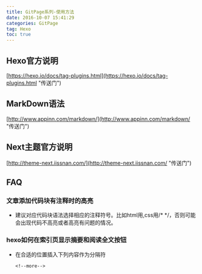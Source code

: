 ```yaml
---
title: GitPage系列-使用方法
date: 2016-10-07 15:41:29   
categories: GitPage
tag: Hexo
toc: true  
---
```



## Hexo官方说明
[https://hexo.io/docs/tag-plugins.html](https://hexo.io/docs/tag-plugins.html "传送门")

## MarkDown语法
[http://www.appinn.com/markdown/](http://www.appinn.com/markdown/ "传送门")

## Next主题官方说明
[http://theme-next.iissnan.com/](http://theme-next.iissnan.com/ "传送门")


<!--more-->

## FAQ
### 文章添加代码块有注释时的高亮

- 建议对应代码块语法选择相应的注释符号。比如html用<!-- -->,css用/* */，否则可能会出现代码不高亮或者高亮有问题的情况。

### hexo如何在索引页显示摘要和阅读全文按钮


- 在合适的位置插入下列内容作为分隔符
    
	`<!--more-->
	`





